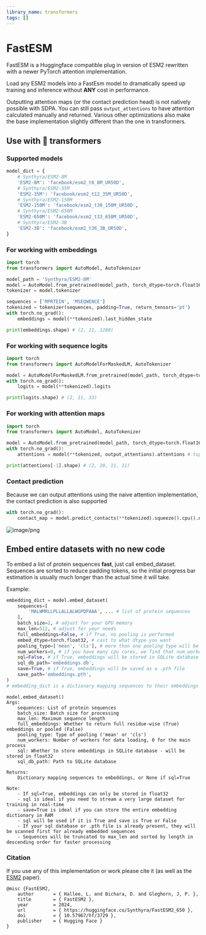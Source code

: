 ```yaml
---
library_name: transformers
tags: []
---
```


# FastESM
FastESM is a Huggingface compatible plug in version of ESM2 rewritten with a newer PyTorch attention implementation.

Load any ESM2 models into a FastEsm model to dramatically speed up training and inference without **ANY** cost in performance.

Outputting attention maps (or the contact prediction head) is not natively possible with SDPA. You can still pass ```output_attentions``` to have attention calculated manually and returned.
Various other optimizations also make the base implementation slightly different than the one in transformers.

## Use with 🤗 transformers

### Supported models
```python
model_dict = {
    # Synthyra/ESM2-8M
    'ESM2-8M': 'facebook/esm2_t6_8M_UR50D',
    # Synthyra/ESM2-35M
    'ESM2-35M': 'facebook/esm2_t12_35M_UR50D',
    # Synthyra/ESM2-150M
    'ESM2-150M': 'facebook/esm2_t30_150M_UR50D',
    # Synthyra/ESM2-650M
    'ESM2-650M': 'facebook/esm2_t33_650M_UR50D',
    # Synthyra/ESM2-3B
    'ESM2-3B': 'facebook/esm2_t36_3B_UR50D',
}
```

### For working with embeddings
```python
import torch
from transformers import AutoModel, AutoTokenizer

model_path = 'Synthyra/ESM2-8M'
model = AutoModel.from_pretrained(model_path, torch_dtype=torch.float16, trust_remote_code=True).eval()
tokenizer = model.tokenizer

sequences = ['MPRTEIN', 'MSEQWENCE']
tokenized = tokenizer(sequences, padding=True, return_tensors='pt')
with torch.no_grad():
    embeddings = model(**tokenized).last_hidden_state

print(embeddings.shape) # (2, 11, 1280)
```

### For working with sequence logits
```python
import torch
from transformers import AutoModelForMaskedLM, AutoTokenizer

model = AutoModelForMaskedLM.from_pretrained(model_path, torch_dtype=torch.float16, trust_remote_code=True).eval()
with torch.no_grad():
    logits = model(**tokenized).logits

print(logits.shape) # (2, 11, 33)
```

### For working with attention maps
```python
import torch
from transformers import AutoModel, AutoTokenizer

model = AutoModel.from_pretrained(model_path, torch_dtype=torch.float16, trust_remote_code=True).eval()
with torch.no_grad():
    attentions = model(**tokenized, output_attentions).attentions # tuples of (batch_size, num_heads, seq_len, seq_len)

print(attentions[-1].shape) # (2, 20, 11, 11) 
```

### Contact prediction
Because we can output attentions using the naive attention implementation, the contact prediction is also supported
```python
with torch.no_grad():
    contact_map = model.predict_contacts(**tokenized).squeeze().cpu().numpy() # (seq_len, seq_len)
```
![image/png](https://cdn-uploads.huggingface.co/production/uploads/62f2bd3bdb7cbd214b658c48/9707OSXZ3Wdgn0Ni-55T-.png)

## Embed entire datasets with no new code
To embed a list of protein sequences **fast**, just call embed_dataset. Sequences are sorted to reduce padding tokens, so the initial progress bar estimation is usually much longer than the actual time it will take.

Example:
```python
embedding_dict = model.embed_dataset(
    sequences=[
        'MALWMRLLPLLALLALWGPDPAAA', ... # list of protein sequences
    ],
    batch_size=2, # adjust for your GPU memory
    max_len=512, # adjust for your needs
    full_embeddings=False, # if True, no pooling is performed
    embed_dtype=torch.float32, # cast to what dtype you want
    pooling_type=['mean', 'cls'], # more than one pooling type will be concatenated together
    num_workers=0, # if you have many cpu cores, we find that num_workers = 4 is fast for large datasets
    sql=False, # if True, embeddings will be stored in SQLite database
    sql_db_path='embeddings.db',
    save=True, # if True, embeddings will be saved as a .pth file
    save_path='embeddings.pth',
)
# embedding_dict is a dictionary mapping sequences to their embeddings as tensors for .pth or numpy arrays for sql
```

```
model.embed_dataset()
Args:
    sequences: List of protein sequences
    batch_size: Batch size for processing
    max_len: Maximum sequence length
    full_embeddings: Whether to return full residue-wise (True) embeddings or pooled (False)
    pooling_type: Type of pooling ('mean' or 'cls')
    num_workers: Number of workers for data loading, 0 for the main process
    sql: Whether to store embeddings in SQLite database - will be stored in float32
    sql_db_path: Path to SQLite database
    
Returns:
    Dictionary mapping sequences to embeddings, or None if sql=True

Note:
    - If sql=True, embeddings can only be stored in float32
    - sql is ideal if you need to stream a very large dataset for training in real-time
    - save=True is ideal if you can store the entire embedding dictionary in RAM
    - sql will be used if it is True and save is True or False
    - If your sql database or .pth file is already present, they will be scanned first for already embedded sequences
    - Sequences will be truncated to max_len and sorted by length in descending order for faster processing
```


### Citation
If you use any of this implementation or work please cite it (as well as the [ESM2](https://www.science.org/doi/10.1126/science.ade2574) paper).
```
@misc {FastESM2,
	author       = { Hallee, L. and Bichara, D. and Gleghorn, J, P. },
	title        = { FastESM2 },
	year         = 2024,
	url          = { https://huggingface.co/Synthyra/FastESM2_650 },
	doi          = { 10.57967/hf/3729 },
	publisher    = { Hugging Face }
}
```